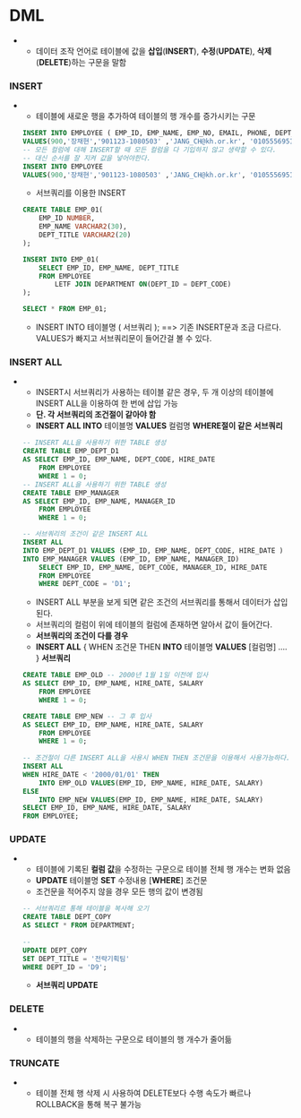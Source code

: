 # DML
+
  + 데이터 조작 언어로 테이블에 값을 **삽입**(**INSERT**), **수정**(**UPDATE**), **삭제**(**DELETE**)하는 구문을 말함
  
### INSERT
+ 
  + 테이블에 새로운 행을 추가하여 테이블의 행 개수를 증가시키는 구문
  >
  ```SQL
  INSERT INTO EMPLOYEE ( EMP_ID, EMP_NAME, EMP_NO, EMAIL, PHONE, DEPT_CODE, JOB_CODE, SAL_LEVEL, SALARY, BONUS, MANAGER_ID, HIRE_DATE, ENT_DATE, ENT_YN)
  VALUES(900,'장채현','901123-1080503' ,'JANG_CH@kh.or.kr', '01055569512', 'D1', 'J7', 'S3', 4300000,0.2, '200', SYSDATE, NULL, DEFAULT);
  -- 모든 컬럼에 대해 INSERT할 때 모든 컬럼을 다 기입하지 않고 생략할 수 있다.
  -- 대신 순서를 잘 지켜 값을 넣어야한다.
  INSERT INTO EMPLOYEE
  VALUES(900,'장채현','901123-1080503' ,'JANG_CH@kh.or.kr', '01055569512', 'D1', 'J7', 'S3', 4300000,0.2, '200', SYSDATE, NULL, DEFAULT);
  ```
  + 서브쿼리를 이용한 INSERT
  >
  ```SQL
  CREATE TABLE EMP_01(
      EMP_ID NUMBER,
      EMP_NAME VARCHAR2(30),
      DEPT_TITLE VARCHAR2(20)
  );

  INSERT INTO EMP_01(
      SELECT EMP_ID, EMP_NAME, DEPT_TITLE
      FROM EMPLOYEE 
          LETF JOIN DEPARTMENT ON(DEPT_ID = DEPT_CODE)
  );
  
  SELECT * FROM EMP_01;
  ```
  + INSERT INTO 테이블명 ( 서브쿼리 ); ==> 기존 INSERT문과 조금 다르다. VALUES가 빠지고 서브쿼리문이 들어간걸 볼 수 있다.
### INSERT ALL
+
  + INSERT시 서브쿼리가 사용하는 테이블 같은 경우, 두 개 이상의 테이블에 INSERT ALL을 이용하여 한 번에 삽입 가능
  + **단. 각 서브쿼리의 조건절이 같아야 함**
  + **INSERT ALL INTO** 테이블명 **VALUES** 컬럼명 **WHERE절이 같은 서브쿼리**
  >
  ```SQL
  -- INSERT ALL을 사용하기 위한 TABLE 생성
  CREATE TABLE EMP_DEPT_D1
  AS SELECT EMP_ID, EMP_NAME, DEPT_CODE, HIRE_DATE
      FROM EMPLOYEE
      WHERE 1 = 0;
  -- INSERT ALL을 사용하기 위한 TABLE 생성
  CREATE TABLE EMP_MANAGER
  AS SELECT EMP_ID, EMP_NAME, MANAGER_ID
      FROM EMPLOYEE
      WHERE 1 = 0;
  
  -- 서브쿼리의 조건이 같은 INSERT ALL
  INSERT ALL 
  INTO EMP_DEPT_D1 VALUES (EMP_ID, EMP_NAME, DEPT_CODE, HIRE_DATE )
  INTO EMP_MANAGER VALUES (EMP_ID, EMP_NAME, MANAGER_ID)
      SELECT EMP_ID, EMP_NAME, DEPT_CODE, MANAGER_ID, HIRE_DATE
      FROM EMPLOYEE
      WHERE DEPT_CODE = 'D1';
  ```
  + INSERT ALL 부분을 보게 되면 같은 조건의 서브쿼리를 통해서 데이터가 삽입된다. 
  + 서브쿼리의 컬럼이 위에 테이블의 컬럼에 존재하면 알아서 값이 들어간다.  
  + **서브쿼리의 조건이 다를 경우**
  + **INSERT ALL** { WHEN 조건문 THEN **INTO** 테이블명 **VALUES** [컬럼명] .... } **서브쿼리**
  >
  ```SQL
  CREATE TABLE EMP_OLD -- 2000년 1월 1일 이전에 입사
  AS SELECT EMP_ID, EMP_NAME, HIRE_DATE, SALARY
      FROM EMPLOYEE   
      WHERE 1 = 0;

  CREATE TABLE EMP_NEW -- 그 후 입사
  AS SELECT EMP_ID, EMP_NAME, HIRE_DATE, SALARY
      FROM EMPLOYEE
      WHERE 1 = 0;
      
  -- 조건절이 다른 INSERT ALL을 사용시 WHEN THEN 조건문을 이용해서 사용가능하다.
  INSERT ALL 
  WHEN HIRE_DATE < '2000/01/01' THEN
      INTO EMP_OLD VALUES(EMP_ID, EMP_NAME, HIRE_DATE, SALARY)
  ELSE
      INTO EMP_NEW VALUES(EMP_ID, EMP_NAME, HIRE_DATE, SALARY)
  SELECT EMP_ID, EMP_NAME, HIRE_DATE, SALARY
  FROM EMPLOYEE;
  ```
### UPDATE
+
  + 테이블에 기록된 **컬럼 값**을 수정하는 구문으로 테이블 전체 행 개수는 변화 없음
  + **UPDATE** 테이블명 **SET** 수정내용 [**WHERE**] 조건문
  + 조건문을 적어주지 않을 경우 모든 행의 값이 변경됨
  >
  ```SQL
  -- 서브쿼리르 통해 테이블을 복사해 오기
  CREATE TABLE DEPT_COPY
  AS SELECT * FROM DEPARTMENT;
 
  -- 
  UPDATE DEPT_COPY
  SET DEPT_TITLE = '전략기획팀'
  WHERE DEPT_ID = 'D9';
  ```
  + **서브쿼리 UPDATE**
  
### DELETE
+
  + 테이블의 행을 삭제하는 구문으로 테이블의 행 개수가 줄어듦
  
### TRUNCATE
+
  + 테이블 전체 행 삭제 시 사용하여 DELETE보다 수행 속도가 빠르나 ROLLBACK을 통해 복구 불가능
